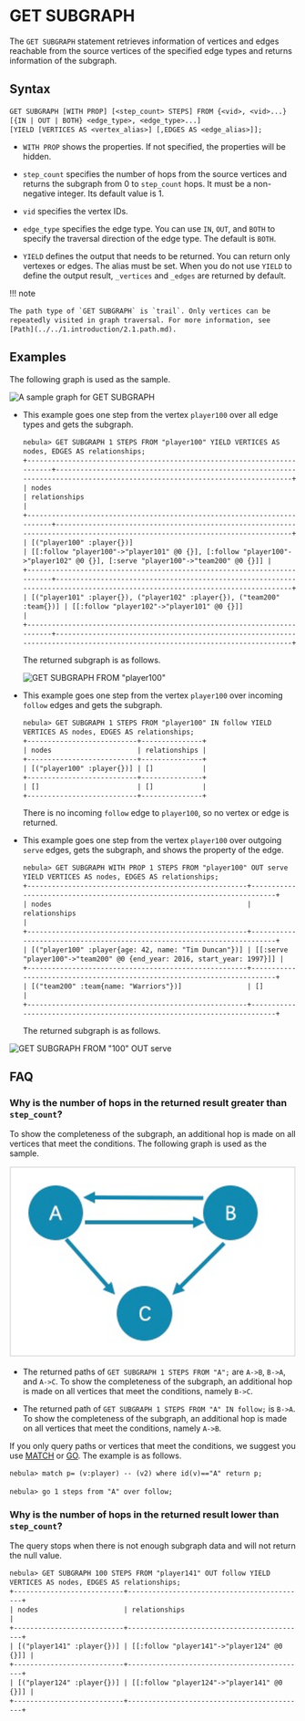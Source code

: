 # GET SUBGRAPH

The `GET SUBGRAPH` statement retrieves information of vertices and edges reachable from the source vertices of the specified edge types and returns information of the subgraph.

## Syntax

```ngql
GET SUBGRAPH [WITH PROP] [<step_count> STEPS] FROM {<vid>, <vid>...}
[{IN | OUT | BOTH} <edge_type>, <edge_type>...]
[YIELD [VERTICES AS <vertex_alias>] [,EDGES AS <edge_alias>]];
```

- `WITH PROP` shows the properties. If not specified, the properties will be hidden.

- `step_count` specifies the number of hops from the source vertices and returns the subgraph from 0 to `step_count` hops. It must be a non-negative integer. Its default value is 1.

- `vid` specifies the vertex IDs.

- `edge_type` specifies the edge type. You can use `IN`, `OUT`, and `BOTH` to specify the traversal direction of the edge type. The default is `BOTH`.

- `YIELD` defines the output that needs to be returned. You can return only vertexes or edges. The alias must be set. When you do not use `YIELD` to define the output result, `_vertices` and `_edges` are returned by default.

!!! note

    The path type of `GET SUBGRAPH` is `trail`. Only vertices can be repeatedly visited in graph traversal. For more information, see [Path](../../1.introduction/2.1.path.md).

## Examples

The following graph is used as the sample.

![A sample graph for GET SUBGRAPH](https://docs-cdn.nebula-graph.com.cn/docs-2.0/2.quick-start/dataset-for-crud.png)

* This example goes one step from the vertex `player100` over all edge types and gets the subgraph.

    ```ngql
    nebula> GET SUBGRAPH 1 STEPS FROM "player100" YIELD VERTICES AS nodes, EDGES AS relationships;
    +-------------------------------------------------------------------------+-----------------------------------------------------------------------------------------------------------------------------+
    | nodes                                                                   | relationships                                                                                                               |
    +-------------------------------------------------------------------------+-----------------------------------------------------------------------------------------------------------------------------+
    | [("player100" :player{})]                                               | [[:follow "player100"->"player101" @0 {}], [:follow "player100"->"player102" @0 {}], [:serve "player100"->"team200" @0 {}]] |
    +-------------------------------------------------------------------------+-----------------------------------------------------------------------------------------------------------------------------+
    | [("player101" :player{}), ("player102" :player{}), ("team200" :team{})] | [[:follow "player102"->"player101" @0 {}]]                                                                                  |
    +-------------------------------------------------------------------------+-----------------------------------------------------------------------------------------------------------------------------+
    ```

    The returned subgraph is as follows.

    ![GET SUBGRAPH FROM "player100"](https://docs-cdn.nebula-graph.com.cn/docs-2.0/3.ngql-guide/15.subgraph-and-path/subgraph-1.png)

* This example goes one step from the vertex `player100` over incoming `follow` edges and gets the subgraph.

    ```ngql
    nebula> GET SUBGRAPH 1 STEPS FROM "player100" IN follow YIELD VERTICES AS nodes, EDGES AS relationships;
    +---------------------------+---------------+
    | nodes                     | relationships |
    +---------------------------+---------------+
    | [("player100" :player{})] | []            |
    +---------------------------+---------------+
    | []                        | []            |
    +---------------------------+---------------+
    ```

    There is no incoming `follow` edge to `player100`, so no vertex or edge is returned.

* This example goes one step from the vertex `player100` over outgoing `serve` edges, gets the subgraph, and shows the property of the edge.

    ```ngql
    nebula> GET SUBGRAPH WITH PROP 1 STEPS FROM "player100" OUT serve YIELD VERTICES AS nodes, EDGES AS relationships;
    +------------------------------------------------------+-------------------------------------------------------------------------+
    | nodes                                                | relationships                                                           |
    +------------------------------------------------------+-------------------------------------------------------------------------+
    | [("player100" :player{age: 42, name: "Tim Duncan"})] | [[:serve "player100"->"team200" @0 {end_year: 2016, start_year: 1997}]] |
    +------------------------------------------------------+-------------------------------------------------------------------------+
    | [("team200" :team{name: "Warriors"})]                | []                                                                      |
    +------------------------------------------------------+-------------------------------------------------------------------------+
    ```

    The returned subgraph is as follows.

![GET SUBGRAPH FROM "100" OUT serve](https://docs-cdn.nebula-graph.com.cn/docs-2.0/3.ngql-guide/15.subgraph-and-path/subgraph-2.png)

## FAQ

### Why is the number of hops in the returned result greater than `step_count`?

To show the completeness of the subgraph, an additional hop is made on all vertices that meet the conditions. The following graph is used as the sample.

![FAQ](subgraph2.png)

- The returned paths of `GET SUBGRAPH 1 STEPS FROM "A";` are `A->B`, `B->A`, and `A->C`. To show the completeness of the subgraph, an additional hop is made on all vertices that meet the conditions, namely `B->C`.

- The returned path of `GET SUBGRAPH 1 STEPS FROM "A" IN follow;` is `B->A`. To show the completeness of the subgraph, an additional hop is made on all vertices that meet the conditions, namely `A->B`.

If you only query paths or vertices that meet the conditions, we suggest you use [MATCH](../7.general-query-statements/2.match.md) or [GO](../7.general-query-statements/3.go.md). The example is as follows.

```ngql
nebula> match p= (v:player) -- (v2) where id(v)=="A" return p;

nebula> go 1 steps from "A" over follow;
```

### Why is the number of hops in the returned result lower than `step_count`?

The query stops when there is not enough subgraph data and will not return the null value.

```ngql
nebula> GET SUBGRAPH 100 STEPS FROM "player141" OUT follow YIELD VERTICES AS nodes, EDGES AS relationships;
+---------------------------+--------------------------------------------+
| nodes                     | relationships                              |
+---------------------------+--------------------------------------------+
| [("player141" :player{})] | [[:follow "player141"->"player124" @0 {}]] |
+---------------------------+--------------------------------------------+
| [("player124" :player{})] | [[:follow "player124"->"player141" @0 {}]] |
+---------------------------+--------------------------------------------+
```
